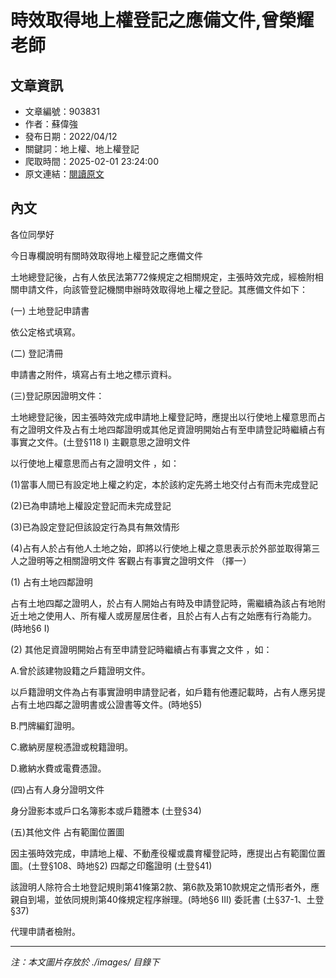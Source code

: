 # 時效取得地上權登記之應備文件,曾榮耀老師

## 文章資訊
- 文章編號：903831
- 作者：蘇偉強
- 發布日期：2022/04/12
- 關鍵詞：地上權、地上權登記
- 爬取時間：2025-02-01 23:24:00
- 原文連結：[閱讀原文](https://real-estate.get.com.tw/Columns/detail.aspx?no=903831)

## 內文


各位同學好


今日專欄說明有關時效取得地上權登記之應備文件


土地總登記後，占有人依民法第772條規定之相關規定，主張時效完成，經檢附相關申請文件，向該管登記機關申辦時效取得地上權之登記。其應備文件如下：


(一)
土地登記申請書


依公定格式填寫。


(二)
登記清冊


申請書之附件，填寫占有土地之標示資料。


(三)登記原因證明文件：


土地總登記後，因主張時效完成申請地上權登記時，應提出以行使地上權意思而占有之證明文件及占有土地四鄰證明或其他足資證明開始占有至申請登記時繼續占有事實之文件。(土登§118 I)
主觀意思之證明文件


以行使地上權意思而占有之證明文件
，如：


(1)當事人間已有設定地上權之約定，本於該約定先將土地交付占有而未完成登記


(2)已為申請地上權設定登記而未完成登記


(3)已為設定登記但該設定行為具有無效情形


(4)占有人於占有他人土地之始，即將以行使地上權之意思表示於外部並取得第三人之證明等之相關證明文件
客觀占有事實之證明文件
（擇一）


(1)
占有土地四鄰證明


占有土地四鄰之證明人，於占有人開始占有時及申請登記時，需繼續為該占有地附近土地之使用人、所有權人或房屋居住者，且於占有人占有之始應有行為能力。(時地§6 I)


(2)
其他足資證明開始占有至申請登記時繼續占有事實之文件
，如：


A.曾於該建物設籍之戶籍證明文件。


以戶籍證明文件為占有事實證明申請登記者，如戶籍有他遷記載時，占有人應另提占有土地四鄰之證明書或公證書等文件。(時地§5)


B.門牌編釘證明。


C.繳納房屋稅憑證或稅籍證明。


D.繳納水費或電費憑證。


(四)占有人身分證明文件


身分證影本或戶口名簿影本或戶籍謄本
(土登§34)


(五)其他文件
占有範圍位置圖


因主張時效完成，申請地上權、不動產役權或農育權登記時，應提出占有範圍位置圖。(土登§108、時地§2)
四鄰之印鑑證明
(土登§41)


該證明人除符合土地登記規則第41條第2款、第6款及第10款規定之情形者外，應親自到場，並依同規則第40條規定程序辦理。(時地§6 III)
委託書
(土§37-1、土登§37)


代理申請者檢附。

---
*注：本文圖片存放於 ./images/ 目錄下*
